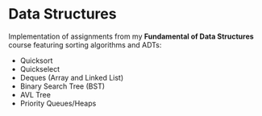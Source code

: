 # Data Structures

Implementation of assignments from my __Fundamental of Data Structures__ course featuring sorting algorithms and ADTs:
- Quicksort
- Quickselect
- Deques (Array and Linked List)
- Binary Search Tree (BST)
- AVL Tree
- Priority Queues/Heaps
